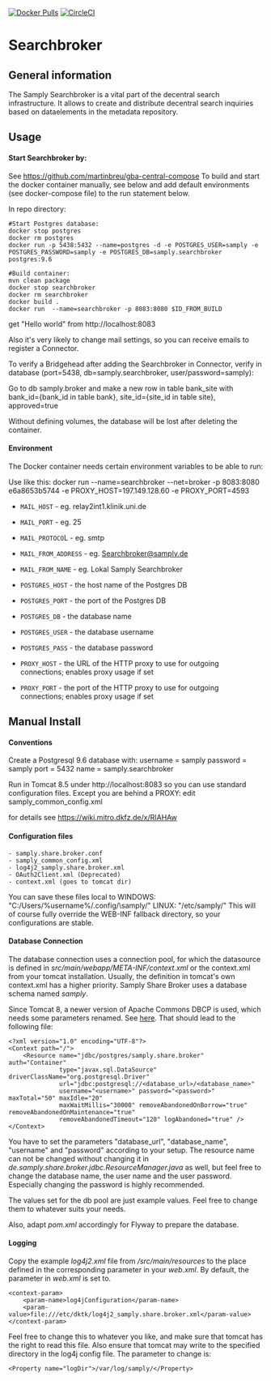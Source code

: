 [![Docker Pulls](https://img.shields.io/docker/pulls/martinbreu/samply-searchbroker.svg)](https://hub.docker.com/r/martinbreu/samply-searchbroker/)
[![CircleCI](https://circleci.com/gh/martinbreu/samply-searchbroker/tree/master.svg?style=svg)](https://circleci.com/gh/martinbreu/samply-searchbroker/tree/master)

# Searchbroker

## General information

The Samply Searchbroker is a vital part of the decentral search infrastructure.
It allows to create and distribute decentral search inquiries based on dataelements in the metadata repository.

## Usage

#### Start Searchbroker by:

See https://github.com/martinbreu/gba-central-compose
To build and start the docker container manually, see below and add default environments (see docker-compose file) to the run statement below.

In repo directory:
```
#Start Postgres database:
docker stop postgres
docker rm postgres
docker run -p 5438:5432 --name=postgres -d -e POSTGRES_USER=samply -e POSTGRES_PASSWORD=samply -e POSTGRES_DB=samply.searchbroker postgres:9.6

#Build container:
mvn clean package
docker stop searchbroker
docker rm searchbroker
docker build .
docker run  --name=searchbroker -p 8083:8080 $ID_FROM_BUILD
```
get "Hello world" from http://localhost:8083

Also it's very likely to change mail settings, so you can receive emails to register a Connector.

To verify a Bridgehead after adding the Searchbroker in Connector, verify in database (port=5438, db=samply.searchbroker, user/password=samply):

Go to db samply.broker and make a new row in table bank_site with bank_id={bank_id in table bank}, site_id={site_id in table site}, approved=true

Without defining volumes, the database will be lost after deleting the container.

#### Environment

The Docker container needs certain environment variables to be able to run:

Use like this: docker run  --name=searchbroker --net=broker -p 8083:8080 e6a8653b5744 -e PROXY_HOST=197.149.128.60 -e PROXY_PORT=4593

* `MAIL_HOST` - eg. relay2int1.klinik.uni.de
* `MAIL_PORT` - eg. 25
* `MAIL_PROTOCO`L - eg. smtp
* `MAIL_FROM_ADDRESS` - eg. Searchbroker@samply.de
* `MAIL_FROM_NAME` - eg. Lokal Samply Searchbroker

* `POSTGRES_HOST` - the host name of the Postgres DB
* `POSTGRES_PORT` - the port of the Postgres DB
* `POSTGRES_DB` - the database name
* `POSTGRES_USER` - the database username
* `POSTGRES_PASS` - the database password

* `PROXY_HOST` - the URL of the HTTP proxy to use for outgoing connections; enables proxy usage if set
* `PROXY_PORT` - the port of the HTTP proxy to use for outgoing connections; enables proxy usage if set

## Manual Install

#### Conventions

Create a Postgresql 9.6 database with:
username = samply
password = samply
port = 5432
name = samply.searchbroker

Run in Tomcat 8.5 under http://localhost:8083 so you can use standard configuration files.
Except you are behind a PROXY: edit samply_common_config.xml

for details see https://wiki.mitro.dkfz.de/x/RIAHAw

#### Configuration files

```
- samply.share.broker.conf
- samply_common_config.xml
- log4j2_samply.share.broker.xml
- OAuth2Client.xml (Deprecated)
- context.xml (goes to tomcat dir)
```

You can save these files local to 
WINDOWS: "C:\/Users/\%username%/\.config/\samply/\"
LINUX: "/etc/samply/"
This will of course fully override the WEB-INF fallback directory, so your configurations are stable.

#### Database Connection

The database connection uses a connection pool, for which the datasource is defined in
 _src/main/webapp/META-INF/context.xml_ or the context.xml from your tomcat installation. Usually, the definition
 in tomcat's own context.xml has a higher priority.
  Samply Share Broker uses a database schema named _samply_.

Since Tomcat 8, a newer version of Apache Commons DBCP is used, which needs some parameters renamed. 
See [here](https://tomcat.apache.org/migration-8.html#Database_Connection_Pooling). That should lead to the following 
file:

```
<?xml version="1.0" encoding="UTF-8"?>
<Context path="/">
    <Resource name="jdbc/postgres/samply.share.broker" auth="Container"
              type="javax.sql.DataSource" driverClassName="org.postgresql.Driver"
              url="jdbc:postgresql://<database_url>/<database_name>"
              username="<username>" password="<password>" maxTotal="50" maxIdle="20"
              maxWaitMillis="30000" removeAbandonedOnBorrow="true" removeAbandonedOnMaintenance="true"
              removeAbandonedTimeout="120" logAbandoned="true" />
</Context>
```

You have to set the parameters "database_url", "database_name", "username" and "password" according to
your setup. The resource name can not be changed without changing it in
 _de.samply.share.broker.jdbc.ResourceManager.java_ as well, but feel free to change the database name,
 the user name and the user password. Especially changing the password is highly recommended.
 
The values set for the db pool are just example values. Feel free to change them to whatever suits your needs. 
 
Also, adapt _pom.xml_ accordingly for Flyway to prepare the database.

#### Logging

Copy the example _log4j2.xml_ file from _/src/main/resources_ to the place defined in the corresponding
parameter in your _web.xml_. By default, the parameter in _web.xml_ is set to.

```
<context-param>
    <param-name>log4jConfiguration</param-name>
    <param-value>file:///etc/dktk/log4j2_samply.share.broker.xml</param-value>
</context-param>
```

Feel free to change this to whatever you like, and make sure that tomcat has the right to read this file. Also ensure
that tomcat may write to the specified directory in the log4j config file. The parameter to change is:

```
<Property name="logDir">/var/log/samply/</Property>
```




